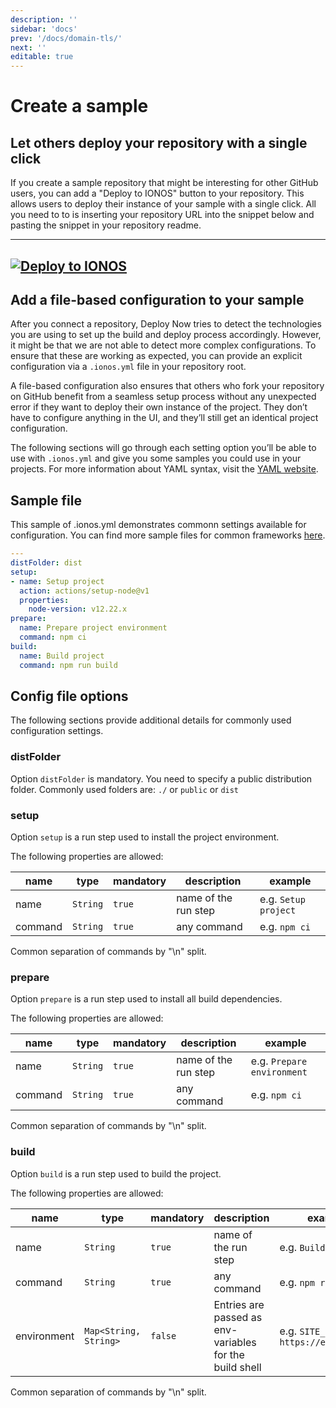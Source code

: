 ```yaml
---
description: ''
sidebar: 'docs'
prev: '/docs/domain-tls/'
next: ''
editable: true
---
```


# Create a sample

## Let others deploy your repository with a single click

If you create a sample repository that might be interesting for other GitHub users, you can add a "Deploy to IONOS" button to your repository. This allows users to deploy their instance of your sample with a single click. All you need to to is inserting your repository URL into the snippet below and pasting the snippet in your repository readme.

---
[![Deploy to IONOS](https://images.ionos.space/deploy-now-icons/deploy-to-ionos-btn.svg)](https://ionos.space/setup?repo=https://github.com/your-account/your-repo)
---

## Add a file-based configuration to your sample

After you connect a repository, Deploy Now tries to detect the technologies you are using to set up the build and deploy process accordingly. However, it might be that we are not able to detect more complex configurations. To ensure that these are working as expected, you can provide an explicit configuration via a `.ionos.yml` file in your repository root.

A file-based configuration also ensures that others who fork your repository on GitHub benefit from a seamless setup process without any unexpected error if they want to deploy their own instance of the project. They don’t have to configure anything in the UI, and they’ll still get an identical project configuration.

The following sections will go through each setting option you’ll be able to use with `.ionos.yml` and give you some samples you could use in your projects. For more information about YAML syntax, visit the [YAML website](https://yaml.org/spec/1.2/spec.html).

## Sample file

This sample of .ionos.yml demonstrates commonn settings available for configuration. You can find more sample files for common frameworks [here](/docs/framework-samples/).

``` yml
---
distFolder: dist
setup:
- name: Setup project
  action: actions/setup-node@v1
  properties:
    node-version: v12.22.x
prepare:
  name: Prepare project environment
  command: npm ci
build:
  name: Build project
  command: npm run build
```

## Config file options

The following sections provide additional details for commonly used configuration settings.

### distFolder

Option `distFolder` is mandatory. You need to specify a public distribution folder. Commonly used folders are: `./` or `public` or `dist`

### setup

Option `setup` is a run step used to install the project environment.

The following properties are allowed:

<div class="overflow-y-auto">

|name|type|mandatory|description|example|
|---|---|---|---|---|
|name|`String`|`true`|name of the run step|e.g. `Setup project`|
|command|`String`|`true`|any command|e.g. `npm ci`|

</div>

Common separation of commands by "\n" split.

### prepare

Option `prepare` is a run step used to install all build dependencies.

The following properties are allowed:

<div class="overflow-y-auto">

|name|type|mandatory|description|example|
|---|---|---|---|---|
|name|`String`|`true`|name of the run step|e.g. `Prepare environment`|
|command|`String`|`true`|any command|e.g. `npm ci`|

</div>

Common separation of commands by "\n" split.

### build

Option `build` is a run step used to build the project.

The following properties are allowed:

<div class="overflow-y-auto">

|name|type|mandatory|description|example|
|---|---|---|---|---|
|name|`String`|`true`|name of the run step|e.g. `Build project`|
|command|`String`|`true`|any command|e.g. `npm run build`|
|environment|`Map<String, String>`|`false`|Entries are passed as env-variables for the build shell|e.g. `SITE_URL: https://example.com`|

</div>

Common separation of commands by "\n" split.

